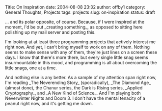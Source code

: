 Title: On Inspiration
date: 2004-08-08 23:32
author: offby1
category: General Thoughts, Projects
tags: projects
slug: on-inspiration
status: draft

\... and its polar opposite, of course. Because, if I were inspired at the moment, I\'d be out \_creating something\_, as opposed to sitting here polishing up my mail server and posting this.

I\'m looking at at least three programming projects that actively interest me right now. And yet, I can\'t bring myself to work on any of them. Nothing seems to make sense with any of them, they\'re just lines on a screen these days. I know that there\'s more there, but every single little snag seems insurmountable in this mood, and programming is all about overcoming the little snags, one at a time.

And nothing else is any better. As a sample of my attention span right now, I\'m reading \_The Neverending Story\_ (sporadically), \_The Diamond Age\_ (almost done), the Chanur series, the Dark is Rising series, \_Applied Cryptography\_, and \_A New Kind of Science\_. And I\'m playing both Neverwinter Nights and Doom 3. I don\'t have the mental tenacity of a peanut right now, and it\'s getting me down.
